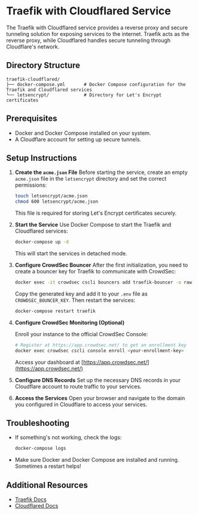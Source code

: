 # Traefik with Cloudflared Service

The Traefik with Cloudflared service provides a reverse proxy and secure tunneling solution for exposing services to the internet. Traefik acts as the reverse proxy, while Cloudflared handles secure tunneling through Cloudflare's network.

## Directory Structure

```
traefik-cloudflared/
├── docker-compose.yml       # Docker Compose configuration for the Traefik and Cloudflared services
└── letsencrypt/             # Directory for Let's Encrypt certificates
```

## Prerequisites

- Docker and Docker Compose installed on your system.
- A Cloudflare account for setting up secure tunnels.

## Setup Instructions

1. **Create the `acme.json` File**
   Before starting the service, create an empty `acme.json` file in the `letsencrypt` directory and set the correct permissions:

   ```bash
   touch letsencrypt/acme.json
   chmod 600 letsencrypt/acme.json
   ```

   This file is required for storing Let's Encrypt certificates securely.

2. **Start the Service**
   Use Docker Compose to start the Traefik and Cloudflared services:

   ```bash
   docker-compose up -d
   ```

   This will start the services in detached mode.

3. **Configure CrowdSec Bouncer**
   After the first initialization, you need to create a bouncer key for Traefik to communicate with CrowdSec:

   ```bash
   docker exec -it crowdsec cscli bouncers add traefik-bouncer -o raw
   ```

   Copy the generated key and add it to your `.env` file as `CROWDSEC_BOUNCER_KEY`. Then restart the services:

   ```bash
   docker-compose restart traefik
   ```

4. **Configure CrowdSec Monitoring (Optional)**

   Enroll your instance to the official CrowdSec Console:

   ```bash
   # Register at https://app.crowdsec.net/ to get an enrollment key
   docker exec crowdsec cscli console enroll <your-enrollment-key>
   ```

   Access your dashboard at [https://app.crowdsec.net/](https://app.crowdsec.net/)

5. **Configure DNS Records**
   Set up the necessary DNS records in your Cloudflare account to route traffic to your services.

6. **Access the Services**
   Open your browser and navigate to the domain you configured in Cloudflare to access your services.

## Troubleshooting

- If something's not working, check the logs:

  ```bash
  docker-compose logs
  ```

- Make sure Docker and Docker Compose are installed and running. Sometimes a restart helps!

## Additional Resources

- [Traefik Docs](https://doc.traefik.io/traefik/)
- [Cloudflared Docs](https://developers.cloudflare.com/cloudflare-one/connections/connect-networks/)
